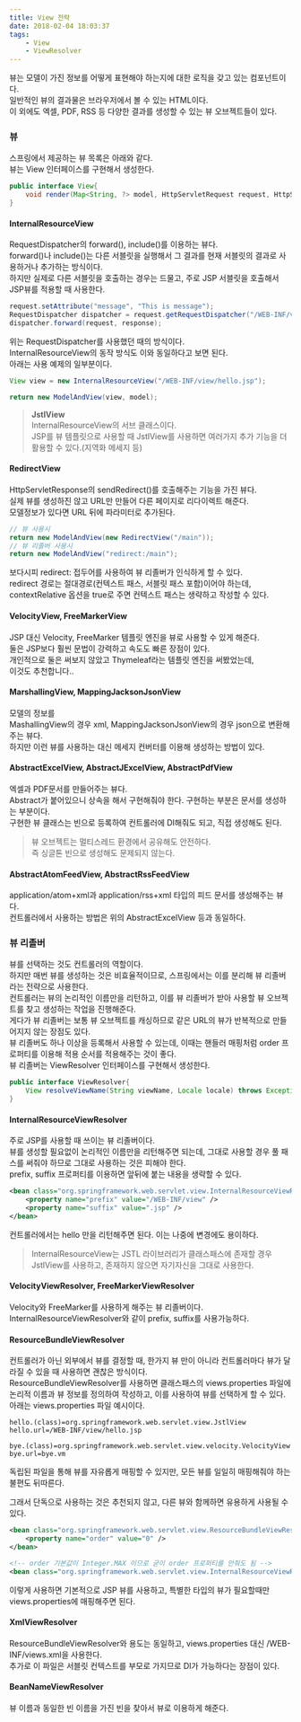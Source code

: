 ```yaml
---
title: View 전략
date: 2018-02-04 18:03:37
tags:
    - View
    - ViewResolver
---
```


뷰는 모델이 가진 정보를 어떻게 표현해야 하는지에 대한 로직을 갖고 있는 컴포넌트이다.  
일반적인 뷰의 결과물은 브라우저에서 볼 수 있는 HTML이다.  
이 외에도 엑셀, PDF, RSS 등 다양한 결과를 생성할 수 있는 뷰 오브젝트들이 있다.  

### 뷰
스프링에서 제공하는 뷰 목록은 아래와 같다.  
뷰는 View 인터페이스를 구현해서 생성한다.  
```java
public interface View{
    void render(Map<String, ?> model, HttpServletRequest request, HttpServletResponse resposne) throws Exception;
}
```

#### InternalResourceView
RequestDispatcher의 forward(), include()를 이용하는 뷰다.  
forward()나 include()는 다른 서블릿을 실행해서 그 결과를 현재 서블릿의 결과로 사용하거나 추가하는 방식이다.  
하지만 실제로 다른 서블릿을 호출하는 경우는 드물고, 주로 JSP 서블릿을 호출해서 JSP뷰를 적용할 때 사용한다.  
```java
request.setAttribute("message", "This is message");
RequestDispatcher dispatcher = request.getRequestDispatcher("/WEB-INF/view/hello.jsp");
dispatcher.forward(request, response);
```
위는 RequestDispatcher를 사용했던 때의 방식이다.  
InternalResourceView의 동작 방식도 이와 동일하다고 보면 된다.  
아래는 사용 예제의 일부분이다.  
```java
View view = new InternalResourceView("/WEB-INF/view/hello.jsp");

return new ModelAndView(view, model);
```
> **JstlView**  
InternalResourceView의 서브 클래스이다.  
JSP를 뷰 템플릿으로 사용할 때 JstlView를 사용하면 여러가지 추가 기능을 더 활용할 수 있다.(지역화 메세지 등)  

#### RedirectView
HttpServletResponse의 sendRedirect()를 호출해주는 기능을 가진 뷰다.  
실제 뷰를 생성하진 않고 URL만 만들어 다른 페이지로 리다이렉트 해준다.  
모델정보가 있다면 URL 뒤에 파라미터로 추가된다.  
```java
// 뷰 사용시
return new ModelAndView(new RedirectView("/main"));
// 뷰 리졸버 사용시
return new ModelAndView("redirect:/main");
```
보다시피 redirect: 접두어를 사용하여 뷰 리졸버가 인식하게 할 수 있다.  
redirect 경로는 절대경로(컨텍스트 패스, 서블릿 패스 포함)이어야 하는데,  
contextRelative 옵션을 true로 주면 컨텍스트 패스는 생략하고 작성할 수 있다.  

#### VelocityView, FreeMarkerView
JSP 대신 Velocity, FreeMarker 템플릿 엔진을 뷰로 사용할 수 있게 해준다.  
둘은 JSP보다 훨씬 문법이 강력하고 속도도 빠른 장점이 있다.  
개인적으로 둘은 써보지 않았고 Thymeleaf라는 템플릿 엔진을 써봤었는데,  
이것도 추천합니다..  

#### MarshallingView, MappingJacksonJsonView
모델의 정보를  
MashallingView의 경우 xml, MappingJacksonJsonView의 경우 json으로 변환해주는 뷰다.  
하지만 이런 뷰를 사용하는 대신 메세지 컨버터를 이용해 생성하는 방법이 있다.  

#### AbstractExcelView, AbstractJExcelView, AbstractPdfView
엑셀과 PDF문서를 만들어주는 뷰다.  
Abstract가 붙어있으니 상속을 해서 구현해줘야 한다. 구현하는 부분은 문서를 생성하는 부분이다.  
구현한 뷰 클래스는 빈으로 등록하여 컨트롤러에 DI해줘도 되고, 직접 생성해도 된다.  
> 뷰 오브젝트는 멀티스레드 환경에서 공유해도 안전하다.  
즉 싱글톤 빈으로 생성해도 문제되지 않는다.

#### AbstractAtomFeedView, AbstractRssFeedView
application/atom+xml과 application/rss+xml 타입의 피드 문서를 생성해주는 뷰다.  
컨트롤러에서 사용하는 방법은 위의 AbstractExcelView 등과 동일하다.  

### 뷰 리졸버
뷰를 선택하는 것도 컨트롤러의 역할이다.  
하지만 매번 뷰를 생성하는 것은 비효율적이므로, 스프링에서는 이를 분리해 뷰 리졸버 라는 전략으로 사용한다.  
컨트롤러는 뷰의 논리적인 이름만을 리턴하고, 이를 뷰 리졸버가 받아 사용할 뷰 오브젝트를 찾고 생성하는 작업을 진행해준다.  
게다가 뷰 리졸버는 보통 뷰 오브젝트를 캐싱하므로 같은 URL의 뷰가 반복적으로 만들어지지 않는 장점도 있다.  
뷰 리졸버도 하나 이상을 등록해서 사용할 수 있는데, 이때는 핸들러 매핑처럼 order 프로퍼티를 이용해 적용 순서를 적용해주는 것이 좋다.  
뷰 리졸버는 ViewResolver 인터페이스를 구현해서 생성한다.  
```java
public interface ViewResolver{
    View resolveViewName(String viewName, Locale locale) throws Exception;
}
```

#### InternalResourceViewResolver
주로 JSP를 사용할 때 쓰이는 뷰 리졸버이다.  
뷰를 생성할 필요없이 논리적인 이름만을 리턴해주면 되는데, 그대로 사용할 경우 풀 패스를 써줘야 하므로 그대로 사용하는 것은 피해야 한다.  
prefix, suffix 프로퍼티를 이용하면 앞뒤에 붙는 내용을 생략할 수 있다.  
```xml
<bean class="org.springframework.web.servlet.view.InternalResourceViewResolver">
    <property name="prefix" value="/WEB-INF/view" />
    <property name="suffix" value=".jsp" />
</bean>
```
컨트롤러에서는 hello 만을 리턴해주면 된다. 이는 나중에 변경에도 용이하다.  
> InternalResourceView는 JSTL 라이브러리가 클래스패스에 존재할 경우 JstlView를 사용하고, 존재하지 않으면 자기자신을 그대로 사용한다.  

#### VelocityViewResolver, FreeMarkerViewResolver
Velocity와 FreeMarker를 사용하게 해주는 뷰 리졸버이다.  
InternalResourceViewResolver와 같이 prefix, suffix를 사용가능하다.  

#### ResourceBundleViewResolver
컨트롤러가 아닌 외부에서 뷰를 결정할 때, 한가지 뷰 만이 아니라 컨트롤러마다 뷰가 달라질 수 있을 때 사용하면 괜찮은 방식이다.  
ResourceBundleViewResolver를 사용하면 클래스패스의 views.properties 파일에 논리적 이름과 뷰 정보를 정의하여 작성하고, 이를 사용하여 뷰를 선택하게 할 수 있다.  
아래는 views.properties 파일 예시이다.  
```
hello.(class)=org.springframework.web.servlet.view.JstlView
hello.url=/WEB-INF/view/hello.jsp

bye.(class)=org.springframework.web.servlet.view.velocity.VelocityView
bye.url=bye.vm
```
독립된 파일을 통해 뷰를 자유롭게 매핑할 수 있지만, 모든 뷰를 일일히 매핑해줘야 하는 불편도 뒤따른다.  

그래서 단독으로 사용하는 것은 추천되지 않고, 다른 뷰와 함께하면 유용하게 사용될 수 있다.  
```xml
<bean class="org.springframework.web.servlet.view.ResourceBundleViewResolver">
    <property name="order" value="0" />
</bean>

<!-- order 기본값이 Integer.MAX 이므로 굳이 order 프로퍼티를 안줘도 됨 -->
<bean class="org.springframework.web.servlet.view.InternalResourceViewResolver" />
```
이렇게 사용하면 기본적으로 JSP 뷰를 사용하고, 특별한 타입의 뷰가 필요할때만 views.properties에 매핑해주면 된다.  

#### XmlViewResolver
ResourceBundleViewResolver와 용도는 동일하고, views.properties 대신 /WEB-INF/views.xml을 사용한다.  
추가로 이 파일은 서블릿 컨텍스트를 부모로 가지므로 DI가 가능하다는 장점이 있다.

#### BeanNameViewResolver
뷰 이름과 동일한 빈 이름을 가진 빈을 찾아서 뷰로 이용하게 해준다.  

<!-- more -->